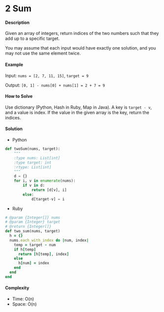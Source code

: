 # 2 Sum

#### Description

Given an array of integers, return indices of the two numbers such that they add up to a specific target.

You may assume that each input would have exactly one solution, and you may not use the same element twice.

#### Example
Input: `nums = [2, 7, 11, 15]`, `target = 9`

Output: `[0, 1] - nums[0] + nums[1] = 2 + 7 = 9`

#### How to Solve

Use dictionary (Python, Hash in Ruby, Map in Java).
A key is `target - v`, and a value is index.
If the value in the given array is the key, return the
indices.

#### Solution

- Python
```python
def twoSum(nums, target):
    """
    :type nums: List[int]
    :type target: int
    :rtype: List[int]
    """
    d = {}
    for i, v in enumerate(nums):
        if v in d:
            return [d[v], i]
        else:
            d[target-v] = i
```
- Ruby
```ruby
# @param {Integer[]} nums
# @param {Integer} target
# @return {Integer[]}
def two_sum(nums, target)
  h = {}
  nums.each_with_index do |num, index|
    temp = target - num
    if h[temp]
      return [h[temp], index]
    else
      h[num] = index
    end
  end
end
```

#### Complexity
- Time: O(n)
- Space: O(n)
